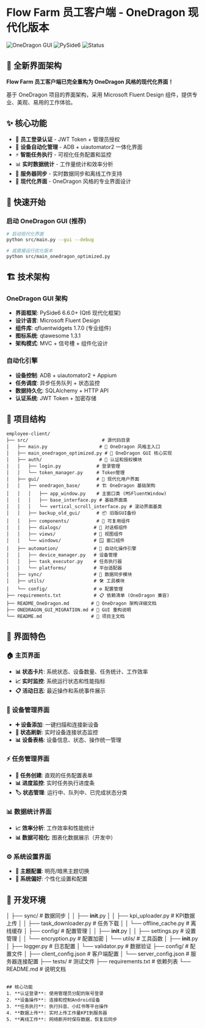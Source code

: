 # Flow Farm 员工客户端 - OneDragon 现代化版本

![OneDragon GUI](https://img.shields.io/badge/GUI-OneDragon%20Style-blue)
![PySide6](https://img.shields.io/badge/Framework-PySide6-green)
![Status](https://img.shields.io/badge/Status-Active-brightgreen)

## 🎉 全新界面架构

**Flow Farm 员工客户端已完全重构为 OneDragon 风格的现代化界面！**

基于 OneDragon 项目的界面架构，采用 Microsoft Fluent Design 组件，提供专业、美观、易用的工作体验。

## ✨ 核心功能
- 🔐 **员工登录认证** - JWT Token + 管理员授权
- 📱 **设备自动化管理** - ADB + uiautomator2 一体化界面
- ⚡ **智能任务执行** - 可视化任务配置和监控
- 📊 **实时数据统计** - 工作量统计和效率分析
- 🔄 **服务器同步** - 实时数据同步和离线工作支持
- 🎨 **现代化界面** - OneDragon 风格的专业界面设计

## 🚀 快速开始

### 启动 OneDragon GUI (推荐)
```bash
# 启动现代化界面
python src/main.py --gui --debug

# 或直接运行优化版本
python src/main_onedragon_optimized.py
```

## 🏗️ 技术架构

### OneDragon GUI 架构
- **界面框架**: PySide6 6.6.0+ (Qt6 现代化框架)
- **设计语言**: Microsoft Fluent Design
- **组件库**: qfluentwidgets 1.7.0 (专业组件)
- **图标系统**: qtawesome 1.3.1
- **架构模式**: MVC + 信号槽 + 组件化设计

### 自动化引擎
- **设备控制**: ADB + uiautomator2 + Appium
- **任务调度**: 异步任务队列 + 状态监控
- **数据持久化**: SQLAlchemy + HTTP API
- **认证系统**: JWT Token + 加密存储

## 📂 项目结构
```
employee-client/
├── src/                           # 源代码目录
│   ├── main.py                   # 🚀 OneDragon 风格主入口
│   ├── main_onedragon_optimized.py # 💎 OneDragon GUI 核心实现
│   ├── auth/                     # 🔐 认证和授权模块
│   │   ├── login.py             # 登录管理
│   │   └── token_manager.py     # Token管理
│   ├── gui/                     # 🎨 现代化用户界面
│   │   ├── onedragon_base/      # 🏗️ OneDragon 基础架构
│   │   │   ├── app_window.py    # 主窗口类 (MSFluentWindow)
│   │   │   ├── base_interface.py # 基础界面类
│   │   │   └── vertical_scroll_interface.py # 滚动界面基类
│   │   ├── backup_old_gui/      # 📦 旧版GUI备份
│   │   ├── components/          # 🧩 可复用组件
│   │   ├── dialogs/            # 💬 对话框组件
│   │   ├── views/              # 📄 视图组件
│   │   └── windows/            # 🪟 窗口组件
│   ├── automation/             # 🤖 自动化操作引擎
│   │   ├── device_manager.py   # 设备管理
│   │   ├── task_executor.py    # 任务执行器
│   │   └── platforms/          # 平台适配器
│   ├── sync/                   # 🔄 数据同步模块
│   ├── utils/                  # 🛠️ 工具模块
│   └── config/                 # ⚙️ 配置管理
├── requirements.txt            # 📋 依赖清单 (OneDragon 兼容)
├── README_OneDragon.md        # 📖 OneDragon 架构详细文档
├── ONEDRAGON_GUI_MIGRATION.md # 📝 GUI 重构说明
└── README.md                  # 🌟 项目主文档
```

## 🎯 界面特色

### 🏠 主页界面
- **📊 状态卡片**: 系统状态、设备数量、任务统计、工作效率
- **📈 实时监控**: 系统运行状态和性能指标
- **📋 活动日志**: 最近操作和系统事件展示

### 📱 设备管理界面
- **➕ 设备添加**: 一键扫描和连接新设备
- **🔄 状态刷新**: 实时设备连接状态监控
- **📊 设备表格**: 设备信息、状态、操作统一管理

### ⚡ 任务管理界面
- **📝 任务创建**: 直观的任务配置表单
- **📊 进度监控**: 实时任务执行进度条
- **🏷️ 状态管理**: 运行中、队列中、已完成状态分类

### 📊 数据统计界面
- **📈 效率分析**: 工作效率和性能统计
- **📊 数据可视化**: 图表化数据展示（开发中）

### ⚙️ 系统设置界面
- **🎨 主题配置**: 明亮/暗黑主题切换
- **🔧 系统偏好**: 个性化设置和配置

## 🔧 开发环境
│   ├── sync/              # 数据同步
│   │   ├── __init__.py
│   │   ├── kpi_uploader.py # KPI数据上传
│   │   ├── task_downloader.py # 任务下载
│   │   └── offline_cache.py # 离线缓存
│   ├── config/            # 配置管理
│   │   ├── __init__.py
│   │   ├── settings.py    # 设置管理
│   │   └── encryption.py  # 配置加密
│   └── utils/             # 工具函数
│       ├── __init__.py
│       ├── logger.py      # 日志配置
│       └── validator.py   # 数据验证
├── config/                # 配置文件
│   ├── client_config.json # 客户端配置
│   └── server_config.json # 服务器连接配置
├── tests/                 # 测试文件
├── requirements.txt       # 依赖列表
└── README.md             # 说明文档
```

## 核心功能
1. **认证登录**: 使用管理员分配的账号登录
2. **设备操作**: 连接和控制Android设备
3. **任务执行**: 执行抖音、小红书等平台操作
4. **数据上传**: 实时上传工作量KPI到服务器
5. **离线工作**: 网络断开时保存数据，恢复后同步
